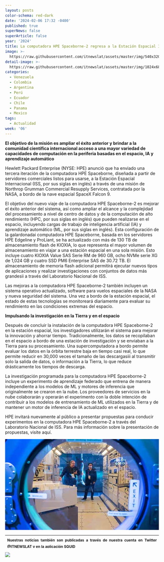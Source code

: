 ```yaml
---
layout: posts
color-schema: red-dark
date: '2024-02-06 17:32 -0400'
published: true
superNews: false
superArticle: false
year: '2024'
title: La computadora HPE Spaceborne-2 regresa a la Estación Espacial Internacional
image: >-
  https://raw.githubusercontent.com/itnewslat/assets/master/img/540x320/HPE-espacial-p.jpg
detail-image: >-
  https://raw.githubusercontent.com/itnewslat/assets/master/img/1024x680/HPE-espacial-g.jpg
categories:
  - Venezuela
  - Colombia
  - Argentina
  - Perú
  - Ecuador
  - Chile
  - Panama
  - Mexico
tags:
  - Actualidad
week: '06'
---
```

**El objetivo de la misión es ampliar el éxito anterior y brindar a la comunidad científica internacional acceso a una mayor variedad de capacidades de computación en la periferia basadas en el espacio, IA y aprendizaje automático**

Hewlett Packard Enterprise (NYSE: HPE) anunció que ha enviado una tercera iteración de la computadora HPE Spaceborne, diseñada a partir de servidores comerciales listos para usarse, a la Estación Espacial Internacional (ISS, por sus siglas en inglés) a través de una misión de Northrop Grumman Commercial Resupply Services, contratada por la NASA, a bordo de la nave espacial SpaceX Falcon 9.

El objetivo del nuevo viaje de la computadora HPE Spaceborne-2 es mejorar el éxito anterior del sistema, así como ampliar el alcance y la complejidad del procesamiento a nivel de centro de datos y de la computación de alto rendimiento (HPC, por sus siglas en inglés) que pueden realizarse en el espacio, incluyendo cargas de trabajo de inteligencia artificial (IA) y aprendizaje automático (ML, por sus siglas en inglés). Esta configuración de la galardonadai computadora HPE Spaceborne, basada en los servidores HPE Edgeline y ProLiant, se ha actualizado con más de 130 TB de almacenamiento flash de KIOXIA, lo que representa el mayor volumen de almacenamiento en viajar a una estación espacial en una sola misión. Esto incluye cuatro KIOXIA Value SAS Serie RM de 960 GB, ocho NVMe serie XG de 1,024 GB y cuatro SSD PM6 Enterprise SAS de 30.72 TB. El almacenamiento de memoria flash adicional permitirá ejecutar nuevos tipos de aplicaciones y realizar investigaciones con conjuntos de datos más grandesii a través del Laboratorio Nacional de ISS.

Las mejoras a la computadora HPE Spaceborne-2 también incluyen un sistema operativo actualizado, software para vuelos espaciales de la NASA y nueva seguridad del sistema. Una vez a bordo de la estación espacial, el estado de estas tecnologías se monitoreará diariamente para evaluar su rendimiento en las condiciones extremas del espacio.

**Impulsando la investigación en la Tierra y en el espacio**

Después de concluir la instalación de la computadora HPE Spaceborne-2 en la estación espacial, los investigadores utilizarán el sistema para mejorar la innovación y ahorrar tiempo. Tradicionalmente, los datos se recopilaban en el espacio a bordo de una estación de investigación y se enviaban a la Tierra para su procesamiento. Una supercomputadora a bordo permite evaluar los datos en la órbita terrestre baja en tiempo casi real, lo que permite reducir en 30,000 veces el tamaño de las descargasiii al transmitir solo la salida de datos, o información a la Tierra, lo que reduce drásticamente los tiempos de descarga.

La investigación programada para la computadora HPE Spaceborne-2 incluye un experimento de aprendizaje federado que entrena de manera independiente a los modelos de ML y motores de inferencia que originalmente se crearon en la nube. Los proveedores de servicios en la nube colaborarán y operarán el experimento con la doble intención de contribuir a los modelos de entrenamiento de ML utilizados en la Tierra y de mantener un motor de inferencia de IA actualizado en el espacio.

HPE invitará nuevamente al público a presentar propuestas para conducir experimentos en la computadora HPE Spaceborne-2 a través del Laboratorio Nacional de ISS. Para más información sobre la presentación de propuestas, visite aquí.

![](https://raw.githubusercontent.com/itnewslat/assets/master/img/540x320/HPE-espacial-p.jpg)

<table style="height: 42px;" width="569">
<tbody>
<tr>
<td style="text-align: justify;"><sub><strong>Nuestras noticias también son publicadas a través de nuestra cuenta en Twitter <a href="https://twitter.com/itnewslat?lang=es">@ITNEWSLAT</a> y en la aplicación <a href="https://squidapp.co/en/">SQUID</a></strong></sub></td>
</tr>
</tbody>
</table>

<img src="https://tracker.metricool.com/c3po.jpg?hash=56f88a41e39ab42c063cc51676587a04"/>